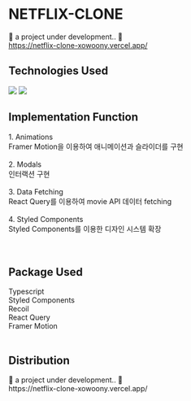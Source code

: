 # NETFLIX-CLONE
💜 a project under development.. 💜
<br>
https://netflix-clone-xowoony.vercel.app/
<br>
<h2>Technologies Used</h2>
<img src="https://img.shields.io/badge/React-61DAFB?style=flat&logo=React&logoColor=white"/>
<img src="https://img.shields.io/badge/Typescript-3178C6?style=flat&logo=Typescript&logoColor=white"/>
<br>



<h2>Implementation Function</h2>
1. Animations
<br>
Framer Motion을 이용하여 애니메이션과 슬라이더를 구현
<br>
<br>
2. Modals
<br>
인터랙션 구현
<br>
<br>
3. Data Fetching
<br>
React Query를 이용하여 movie API 데이터 fetching
<br>
<br>
4. Styled Components
<br>
Styled Components를 이용한 디자인 시스템 확장

<br>
<br>
<br>

<h2>Package Used</h2>
Typescript
<br>
Styled Components
<br>
Recoil
<br>
React Query
<br>
Framer Motion
<br>
<br>

<h2>Distribution</h2>
💜 a project under development.. 💜
<br>
https://netflix-clone-xowoony.vercel.app/
